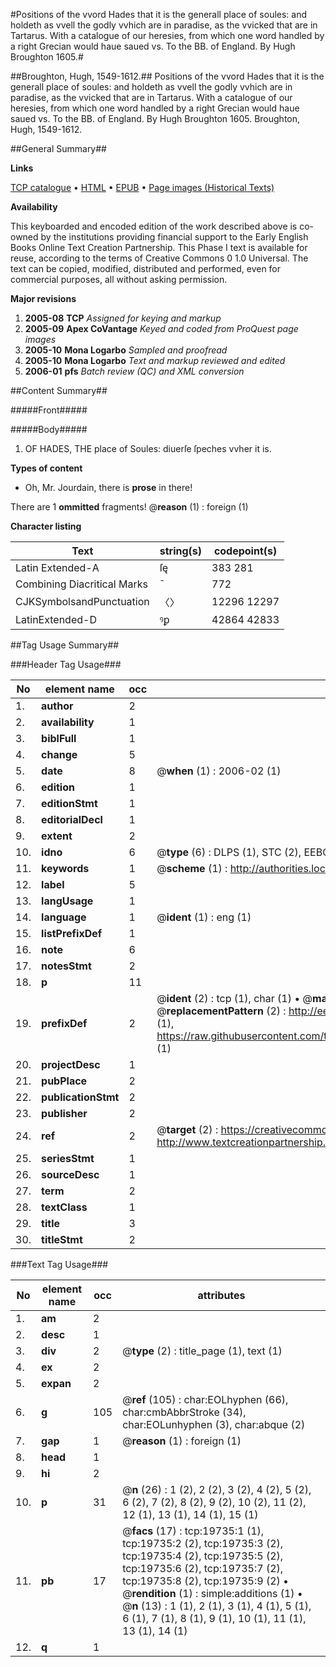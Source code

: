 #Positions of the vvord Hades that it is the generall place of soules: and holdeth as vvell the godly vvhich are in paradise, as the vvicked that are in Tartarus. With a catalogue of our heresies, from which one word handled by a right Grecian would haue saued vs. To the BB. of England. By Hugh Broughton 1605.#

##Broughton, Hugh, 1549-1612.##
Positions of the vvord Hades that it is the generall place of soules: and holdeth as vvell the godly vvhich are in paradise, as the vvicked that are in Tartarus. With a catalogue of our heresies, from which one word handled by a right Grecian would haue saued vs. To the BB. of England. By Hugh Broughton 1605.
Broughton, Hugh, 1549-1612.

##General Summary##

**Links**

[TCP catalogue](http://www.ota.ox.ac.uk/tcp/)  • 
[HTML](http://tei.it.ox.ac.uk/tcp/Texts-HTML/free/A16/A16998.html)  • 
[EPUB](http://tei.it.ox.ac.uk/tcp/Texts-EPUB/free/A16/A16998.epub) • 
[Page images (Historical Texts)](https://data.historicaltexts.jisc.ac.uk/view?pubId=eebo-99854321e&pageId=eebo-99854321e-19735-1)

**Availability**

This keyboarded and encoded edition of the
	       work described above is co-owned by the institutions
	       providing financial support to the Early English Books
	       Online Text Creation Partnership. This Phase I text is
	       available for reuse, according to the terms of Creative
	       Commons 0 1.0 Universal. The text can be copied,
	       modified, distributed and performed, even for
	       commercial purposes, all without asking permission.

**Major revisions**

1. __2005-08__ __TCP__ *Assigned for keying and markup*
1. __2005-09__ __Apex CoVantage__ *Keyed and coded from ProQuest page images*
1. __2005-10__ __Mona Logarbo__ *Sampled and proofread*
1. __2005-10__ __Mona Logarbo__ *Text and markup reviewed and edited*
1. __2006-01__ __pfs__ *Batch review (QC) and XML conversion*

##Content Summary##

#####Front#####

#####Body#####

1. OF HADES, THE place of Soules: diuerſe ſpeches vvher it is.

**Types of content**

  * Oh, Mr. Jourdain, there is **prose** in there!

There are 1 **ommitted** fragments! 
 @__reason__ (1) : foreign (1)

**Character listing**


|Text|string(s)|codepoint(s)|
|---|---|---|
|Latin Extended-A|ſę|383 281|
|Combining             Diacritical Marks|̄|772|
|CJKSymbolsandPunctuation|〈〉|12296 12297|
|LatinExtended-D|ꝰꝑ|42864 42833|

##Tag Usage Summary##

###Header Tag Usage###

|No|element name|occ|attributes|
|---|---|---|---|
|1.|__author__|2||
|2.|__availability__|1||
|3.|__biblFull__|1||
|4.|__change__|5||
|5.|__date__|8| @__when__ (1) : 2006-02 (1)|
|6.|__edition__|1||
|7.|__editionStmt__|1||
|8.|__editorialDecl__|1||
|9.|__extent__|2||
|10.|__idno__|6| @__type__ (6) : DLPS (1), STC (2), EEBO-CITATION (1), PROQUEST (1), VID (1)|
|11.|__keywords__|1| @__scheme__ (1) : http://authorities.loc.gov/ (1)|
|12.|__label__|5||
|13.|__langUsage__|1||
|14.|__language__|1| @__ident__ (1) : eng (1)|
|15.|__listPrefixDef__|1||
|16.|__note__|6||
|17.|__notesStmt__|2||
|18.|__p__|11||
|19.|__prefixDef__|2| @__ident__ (2) : tcp (1), char (1)  •  @__matchPattern__ (2) : ([0-9\-]+):([0-9IVX]+) (1), (.+) (1)  •  @__replacementPattern__ (2) : http://eebo.chadwyck.com/downloadtiff?vid=$1&page=$2 (1), https://raw.githubusercontent.com/textcreationpartnership/Texts/master/tcpchars.xml#$1 (1)|
|20.|__projectDesc__|1||
|21.|__pubPlace__|2||
|22.|__publicationStmt__|2||
|23.|__publisher__|2||
|24.|__ref__|2| @__target__ (2) : https://creativecommons.org/publicdomain/zero/1.0/ (1), http://www.textcreationpartnership.org/docs/. (1)|
|25.|__seriesStmt__|1||
|26.|__sourceDesc__|1||
|27.|__term__|2||
|28.|__textClass__|1||
|29.|__title__|3||
|30.|__titleStmt__|2||


###Text Tag Usage###

|No|element name|occ|attributes|
|---|---|---|---|
|1.|__am__|2||
|2.|__desc__|1||
|3.|__div__|2| @__type__ (2) : title_page (1), text (1)|
|4.|__ex__|2||
|5.|__expan__|2||
|6.|__g__|105| @__ref__ (105) : char:EOLhyphen (66), char:cmbAbbrStroke (34), char:EOLunhyphen (3), char:abque (2)|
|7.|__gap__|1| @__reason__ (1) : foreign (1)|
|8.|__head__|1||
|9.|__hi__|2||
|10.|__p__|31| @__n__ (26) : 1 (2), 2 (2), 3 (2), 4 (2), 5 (2), 6 (2), 7 (2), 8 (2), 9 (2), 10 (2), 11 (2), 12 (1), 13 (1), 14 (1), 15 (1)|
|11.|__pb__|17| @__facs__ (17) : tcp:19735:1 (1), tcp:19735:2 (2), tcp:19735:3 (2), tcp:19735:4 (2), tcp:19735:5 (2), tcp:19735:6 (2), tcp:19735:7 (2), tcp:19735:8 (2), tcp:19735:9 (2)  •  @__rendition__ (1) : simple:additions (1)  •  @__n__ (13) : 1 (1), 2 (1), 3 (1), 4 (1), 5 (1), 6 (1), 7 (1), 8 (1), 9 (1), 10 (1), 11 (1), 13 (1), 14 (1)|
|12.|__q__|1||
